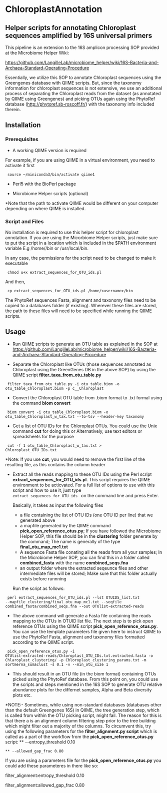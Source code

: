 # ChloroplastAnnotation
## Helper scripts for annotating Chloroplast sequences amplified by 16S universal primers

This pipeline is an extension to the 16S amplicon processing SOP provided at the Microbiome Helper Wiki:

https://github.com/LangilleLab/microbiome_helper/wiki/16S-Bacteria-and-Archaea-Standard-Operating-Procedure

Essentially, we utilize this SOP to annotate Chloroplast sequences using the Greengenes database with QIIME scripts. But, since the taxonomy information for chloroplast sequences is not extensive, we use an additional process of separating the Chloroplast reads from the dataset (as annotated by QIIME using Greengenes) and picking OTUs again using the PhytoRef database (http://phytoref.sb-roscoff.fr/) with the taxonomy info included therein.

## Installation
### Prerequisites
* A working QIIME version is required

For example, if you are using QIIME in a virtual environment, you need to activate it first

<code> source ~/miniconda3/bin/activate qiime1 </code>

* Perl5 with the BioPerl package

* Microbiome Helper scripts (optional)

\*Note that the path to activate QIIME would be different on your computer depending on where QIIME is installed.

### Script and Files
No installation is required to use this helper script for chloroplast annotation. If you are using the Micorbiome Helper scripts, just make sure to put the script in a location which is included in the $PATH environment variable E.g /home/<username>/bin or /usr/local/bin. 
  
In any case, the permissions for the script need to be changed to make it executable

<code> chmod u+x extract_sequences_for_OTU_ids.pl </code>

And then,

<code> cp extract_sequences_for_OTU_ids.pl /home/\<username\>/bin </code>

The PhytoRef sequences Fasta, alignment and taxonomy files need to be copied to a databases folder (if existing). Wherever these files are stored, the path to these files will need to be specified while running the QIIME scripts.

## Usage

* Run QIIME scripts to generate an OTU table as explained in the SOP at https://github.com/LangilleLab/microbiome_helper/wiki/16S-Bacteria-and-Archaea-Standard-Operating-Procedure

* Separate the Chloroplast like OTUs (those sequences annotated as Chloroplast using the GreenGenes DB in the above SOP) by using the QIIME script **filter_taxa_from_otu_table.py**

<code> filter_taxa_from_otu_table.py -i otu_table.biom -o otu_table_Chloroplast.biom -p c__Chloroplast </code>

* Convert the Chloroplast OTU table from .biom format to .txt formal using the command **biom convert**

<code> biom convert -i otu_table_Chloroplast.biom -o otu_table_Chloroplast_w_tax.txt --to-tsv --header-key taxonomy </code>

* Get a list of OTU IDs for the Chloroplast OTUs. You could use the Unix command **cut** for doing this or Alternatively, use text editors or spreadsheets for the purpose

<code> cut -f 1 otu_table_Chloroplast_w_tax.txt > Chloroplast_OTU_IDs.txt </code>

\*Note: If you use **cut**, you would need to remove the first line of the resulting file, as this contains the column header

* Extract all the reads mapping to these OTU IDs using the Perl script **extract_sequences_for_OTU_ids.pl**. This script requires the QIIME environment to be acticvated. For a full list of options to use with this script and how to use it, just type <code> extract_sequences_for_OTU_ids </code> on the command line and press Enter.

  Basically, it takes as input the following files
  * a file containing the list of OTU IDs (one OTU ID per line) that we generated above
  * a mapfile generated by the QIIME command **pick_open_reference_otus.py**; If you have followed the Microbiome Helper SOP, this file should be in the **clustering** folder generate by the command; The name is generally of the type **final_otu_map_mc1.txt**
  * A sequence Fasta file conating all the reads from all your samples; In the Microbiome Helper SOP, you can find this in a folder called **combined_fasta** with the name **combined_seqs.fna**
  * an output folder where the extracted seqeunce files and other intermediate files will be stored; Make sure that this folder actually exists before runnning

  Run the script as follows:

<code> perl extract_sequences_for_OTU_ids.pl --lst OTUIDS_list.txt --mapfile clustering/final_otu_map_mc1.txt --seqfile combined_fasta/combined_seqs.fna --out OTUlist-extracted-reads </code>

* The above command will generate a Fasta file containing the reads mapping to the OTUs in OTUID list file. The next step is to pick open reference OTUs using the QIIME script **pick_open_reference_otus.py**. You can use the template parameters file given here to instruct QIIME to use the PhytoRef Fasta, alignment and taxonomy files formatted according to the QIIME script.

<code> pick_open_reference_otus.py -i OTUlist-extracted-reads/Chloroplast_OTU_IDs.txt.extracted.fasta -o Chlaroplast_clustering/ -p Chloroplast_clustering_params.txt -m sortmerna_sumaclust -s 0.1 -v --min_otu_size 1  </code>
  
* This should result in an OTU file (in the biom format) containing OTUs picked using the PhytoRef database. From this point on, you could use the scripts and steps mentioned in the 16S SOP to generate OTU relative abundance plots for the differnet samples, Alpha and Beta diversity plots etc.

\*NOTE:- Sometimes, while using non-standard databases (databases other than the default Greengenes 16S) in QIIME, the tree generation step, which is called from within the OTU picking script, might fail. The reason for this is that there a is an alignment column filtering step prior to the tree building which might filter out a majority of the columns.
To circumvent this, try using the following parameters for the **filter_alignment.py script** which is called as a part of the workflow from the **pick_open_reference_otus.py** script:
    ** --entropy_threshold 0.10
    
    ** --allowed_gap_frac 0.80
  
If you are using a parameters file for the **pick_open_reference_otus.py** you could add these parameteres in there like so:

filter_alignment:entropy_threshold 0.10

filter_alignment:allowed_gap_frac 0.80

